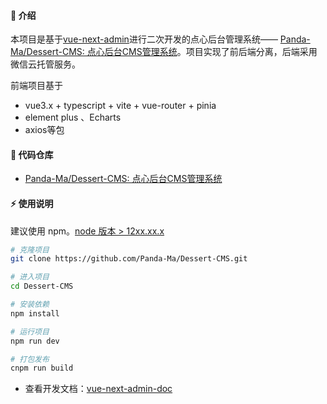



#### 🌈 介绍

本项目是基于[vue-next-admin](https://gitee.com/lyt-top/vue-next-admin)进行二次开发的点心后台管理系统—— [Panda-Ma/Dessert-CMS: 点心后台CMS管理系统](https://github.com/Panda-Ma/Dessert-CMS)。项目实现了前后端分离，后端采用微信云托管服务。

前端项目基于

-  vue3.x + typescript + vite + vue-router + pinia 
- element plus 、Echarts
- axios等包



#### 💒 代码仓库

- [Panda-Ma/Dessert-CMS: 点心后台CMS管理系统](https://github.com/Panda-Ma/Dessert-CMS)

  



#### ⚡ 使用说明

建议使用 npm。<a href="http://nodejs.cn/" target="_blank">node 版本 > 12xx.xx.x</a>

```bash
# 克隆项目
git clone https://github.com/Panda-Ma/Dessert-CMS.git

# 进入项目
cd Dessert-CMS

# 安装依赖
npm install

# 运行项目
npm run dev

# 打包发布
cnpm run build
```

- 查看开发文档：<a href="https://lyt-top.gitee.io/vue-next-admin-doc-preview" target="_blank">vue-next-admin-doc</a>

  
